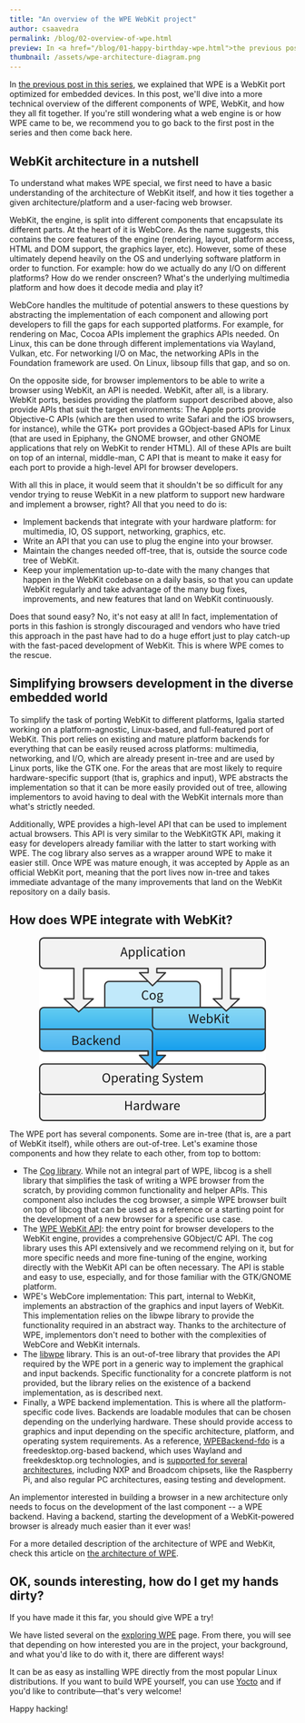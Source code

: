 ```yaml
---
title: "An overview of the WPE WebKit project"
author: csaavedra
permalink: /blog/02-overview-of-wpe.html
preview: In <a href="/blog/01-happy-birthday-wpe.html">the previous post in this series</a>, we explained that WPE is a WebKit port optimized for embedded devices. In this post, we'll dive into a more technical overview of the different components of WPE, WebKit, and how they all fit together.
thumbnail: /assets/wpe-architecture-diagram.png
---
```


In [the previous post in this series](/blog/01-happy-birthday-wpe.html),
we explained that WPE is a WebKit
port optimized for embedded devices. In this post, we'll dive into a
more technical overview of the different components of WPE, WebKit,
and how they all fit together. If you're still wondering what a web
engine is or how WPE came to be, we recommend you to go back to the
first post in the series and then come back here.

## WebKit architecture in a nutshell

To understand what makes WPE special, we first need to have a basic
understanding of the architecture of WebKit itself, and how it ties
together a given architecture/platform and a user-facing web browser.

WebKit, the engine, is split into different components that
encapsulate its different parts. At the heart of it is WebCore. As the
name suggests, this contains the core features of the engine
(rendering, layout, platform access, HTML and DOM support, the
graphics layer, etc). However, some of these ultimately depend heavily
on the OS and underlying software platform in order to function. For
example: how do we actually do any I/O on different platforms? How do
we render onscreen? What's the underlying multimedia platform and how
does it decode media and play it?

WebCore handles the multitude of potential answers to these questions
by abstracting the implementation of each component and allowing port
developers to fill the gaps for each supported platforms. For example,
for rendering on Mac, Cocoa APIs implement the graphics APIs
needed. On Linux, this can be done through different implementations
via Wayland, Vulkan, etc. For networking I/O on Mac, the networking
APIs in the Foundation framework are used. On Linux, libsoup fills
that gap, and so on.

On the opposite side, for browser implementors to be able to write a
browser using WebKit, an API is needed. WebKit, after all, is a
library. WebKit ports, besides providing the platform support
described above, also provide APIs that suit the target environments:
The Apple ports provide Objective-C APIs (which are then used to write
Safari and the iOS browsers, for instance), while the GTK+ port
provides a GObject-based APIs for Linux (that are used in Epiphany,
the GNOME browser, and other GNOME applications that rely on WebKit to
render HTML). All of these APIs are built on top of an internal,
middle-man, C API that is meant to make it easy for each port to
provide a high-level API for browser developers.

With all this in place, it would seem that it shouldn't be so
difficult for any vendor trying to reuse WebKit in a new platform to
support new hardware and implement a browser, right? All that you need
to do is:

- Implement backends that integrate with your hardware platform: for
  multimedia, IO, OS support, networking, graphics, etc.
- Write an API that you can use to plug the engine into your browser.
- Maintain the changes needed off-tree, that is, outside the source code tree
  of WebKit.
- Keep your implementation up-to-date with the many changes that happen in the
  WebKit codebase on a daily basis, so that you can update WebKit regularly
  and take advantage of the many bug fixes, improvements, and new features
  that land on WebKit continuously.

Does that sound easy? No, it's not easy at all! In fact,
implementation of ports in this fashion is strongly discouraged and
vendors who have tried this approach in the past have had to do a huge
effort just to play catch-up with the fast-paced development of
WebKit. This is where WPE comes to the rescue.

## Simplifying browsers development in the diverse embedded world

To simplify the task of porting WebKit to different platforms, Igalia
started working on a platform-agnostic, Linux-based, and full-featured
port of WebKit. This port relies on existing and mature platform
backends for everything that can be easily reused across platforms:
multimedia, networking, and I/O, which are already present in-tree and
are used by Linux ports, like the GTK one. For the areas that are most
likely to require hardware-specific support (that is, graphics and
input), WPE abstracts the implementation so that it can be more easily
provided out of tree, allowing implementors to avoid having to deal
with the WebKit internals more than what's strictly needed.

Additionally, WPE provides a high-level API that can be used to
implement actual browsers. This API is very similar to the WebKitGTK
API, making it easy for developers already familiar with the latter to
start working with WPE. The cog library also serves as a wrapper
around WPE to make it easier still. Once WPE was mature enough, it was
accepted by Apple as an official WebKit port, meaning that the port
lives now in-tree and takes immediate advantage of the many
improvements that land on the WebKit repository on a daily basis.

## How does WPE integrate with WebKit?

<img style="display: block; margin: 1em auto;"
	alt="A diagram of the WPE WebKit architecture"
	src="/assets/wpe-architecture-diagram.png">

The WPE port has several components. Some are in-tree (that is, are a
part of WebKit itself), while others are out-of-tree. Let's examine
those components and how they relate to each other, from top to
bottom:

- The <a href="https://github.com/Igalia/cog#cog">Cog library</a>.
  While not an integral part of WPE, libcog is a shell library that simplifies
  the task of writing a WPE browser from the scratch, by providing common
  functionality and helper APIs. This component also includes the cog browser,
  a simple WPE browser built on top of libcog that can be used as a reference
  or a starting point for the development of a new browser for a specific use
  case.
- The <a href="https://people.igalia.com/aperez/Documentation/wpe-webkit-1.1/">WPE WebKit API</a>:
  the entry point for browser developers to the WebKit engine, provides a
  comprehensive GObject/C API. The cog library uses this API extensively and
  we recommend relying on it, but for more specific needs and more fine-tuning
  of the engine, working directly with the WebKit API can be often necessary.
  The API is stable and easy to use, especially, and for those familiar with
  the GTK/GNOME platform.
- WPE's WebCore implementation: This part, internal to WebKit, implements
  an abstraction of the graphics and input layers of WebKit. This
  implementation relies on the libwpe library to provide the functionality
  required in an abstract way. Thanks to the architecture of WPE, implementors
  don't need to bother with the complexities of WebCore and WebKit internals.
- The <a href="https://github.com/WebPlatformForEmbedded/libwpe">libwpe</a>
  library. This is an out-of-tree library that provides the API required by
  the WPE port in a generic way to implement the graphical and input backends.
  Specific functionality for a concrete platform is not provided, but the
  library relies on the existence of a backend implementation, as is described
  next.
- Finally, a WPE backend implementation. This is where all the
  platform-specific code lives. Backends are loadable modules that can be
  chosen depending on the underlying hardware. These should provide access to
  graphics and input depending on the specific architecture, platform, and
  operating system requirements. As a reference, <a
  href="https://github.com/Igalia/WPEBackend-fdo">WPEBackend-fdo</a> is a
  freedesktop.org-based backend, which uses Wayland and freekdesktop.org
  technologies, and is <a href="/about/supported-hardware.html">
  supported for several architectures</a>, including NXP and Broadcom chipsets, like the
  Raspberry Pi, and also regular PC architectures, easing testing and
  development.

An implementor interested in building a browser in a new architecture
only needs to focus on the development of the last component -- a WPE
backend. Having a backend, starting the development of a
WebKit-powered browser is already much easier than it ever was!

For a more detailed description of the architecture of WPE and WebKit,
check this article on [the architecture of WPE](/about/architecture.html).

## OK, sounds interesting, how do I get my hands dirty?

If you have made it this far, you should give WPE a try!

We have listed several on the [exploring WPE](/about/exploring.html)
page. From there, you will see that depending on how interested you
are in the project, your background, and what you'd like to do with
it, there are different ways!

It can be as easy as installing WPE directly from the most popular
Linux distributions. If you want to build WPE yourself,
you can use [Yocto](https://github.com/Igalia/meta-webkit/wiki/WPE) and if
you'd like to contribute&mdash;that's very welcome!

Happy hacking!
